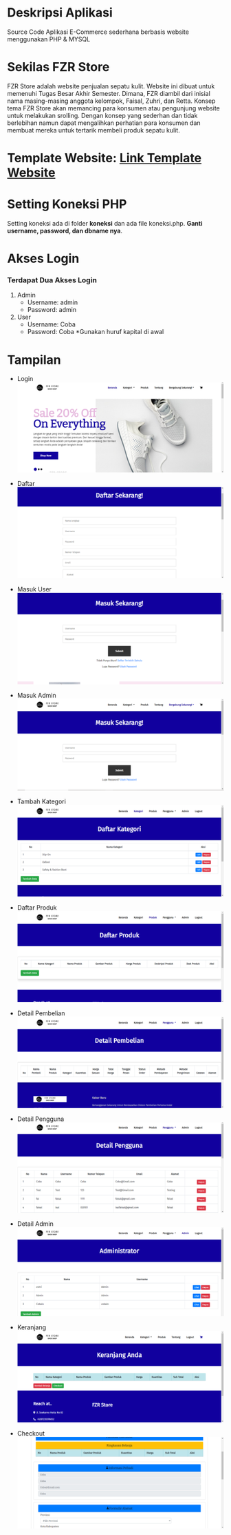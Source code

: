 # Deskripsi Aplikasi

Source Code Aplikasi E-Commerce sederhana berbasis website menggunakan PHP & MYSQL

# Sekilas FZR Store

FZR Store adalah website penjualan sepatu kulit. Website ini dibuat untuk memenuhi Tugas Besar Akhir Semester. Dimana, FZR diambil dari inisial nama masing-masing anggota kelompok, Faisal, Zuhri, dan Retta. Konsep tema FZR Store akan memancing para konsumen atau pengunjung website untuk melakukan srolling. Dengan konsep yang sederhan dan tidak berlebihan namun dapat mengalihkan perhatian para konsumen dan membuat mereka untuk tertarik membeli produk sepatu kulit. 

# Template Website: [Link Template Website](https://html.design/download/famms-ecommerce-html-template/ "Template")

# Setting Koneksi PHP

Setting koneksi ada di folder **koneksi** dan ada file koneksi.php. **Ganti username, password, dan dbname nya**.

# Akses Login

### Terdapat Dua Akses Login

1. Admin
   * Username: admin
   * Password: admin
2. User
   * Username: Coba
   * Password: Coba
   *Gunakan huruf kapital di awal

# Tampilan

* Login
![Gambar Tampilan Beranda](https://github.com/SaefudinZuhri1/FZRStore/blob/main/images/readme/Screenshot%20(8).png)

* Daftar
![Gambar Tampilan Daftar](https://github.com/SaefudinZuhri1/FZRStore/blob/main/images/readme/Screenshot%20(9).png)

* Masuk User
![Gambar Tampilan Masuk User](https://github.com/SaefudinZuhri1/FZRStore/blob/main/images/readme/Screenshot%20(10).png)

* Masuk Admin
![Gambar Tampilan Masuk Admin](https://github.com/SaefudinZuhri1/FZRStore/blob/main/images/readme/Screenshot%20(11).png)

* Tambah Kategori
![Gambar Tampilan Tambah Kategori](https://github.com/SaefudinZuhri1/FZRStore/blob/main/images/readme/Screenshot%20(12).png)

* Daftar Produk
![Gambar Tampilan Daftar Produk](https://github.com/SaefudinZuhri1/FZRStore/blob/main/images/readme/Screenshot%20(13).png)

* Detail Pembelian
![Gambar Tampilan Detail Pembelian](https://github.com/SaefudinZuhri1/FZRStore/blob/main/images/readme/Screenshot%20(15).png)

* Detail Pengguna
![Gambar Tampilan Detail Pengguna](https://github.com/SaefudinZuhri1/FZRStore/blob/main/images/readme/Screenshot%20(16).png)

* Detail Admin
![Gambar Tampilan Detail Admin](https://github.com/SaefudinZuhri1/FZRStore/blob/main/images/readme/Screenshot%20(17).png)

* Keranjang
![Gambar Tampilan Keranjang](https://github.com/SaefudinZuhri1/FZRStore/blob/main/images/readme/Screenshot%20(18).png)

* Checkout
![Gambar Tampilan Checkout](https://github.com/SaefudinZuhri1/FZRStore/blob/main/images/readme/Screenshot%20(19).png)







